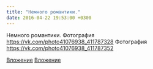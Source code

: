 ```yaml
---
title: "Немного романтики."
date: 2016-04-22 19:53:00 +0300
---
```


Немного романтики.
Фотография
https://vk.com/photo41076938_411787328
Фотография
https://vk.com/photo41076938_411787352

[Вложение](https://vk.com/photo41076938_411787328)
[Вложение](https://vk.com/photo41076938_411787352)
